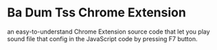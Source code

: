 # Ba Dum Tss Chrome Extension
an easy-to-understand Chrome Extension source code that let you play sound file that config in the JavaScript code by pressing F7 button.